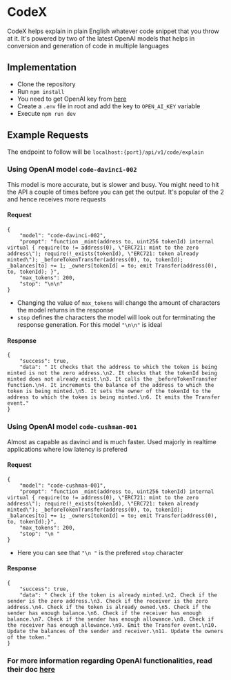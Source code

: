 # CodeX
CodeX helps explain in plain English whatever code snippet that you throw at it. It's powered by two of the latest OpenAI models that helps in conversion and generation of code in multiple languages

## Implementation
- Clone the repository
- Run `npm install`
- You need to get OpenAI key from [here](https://platform.openai.com/account/api-keys)
- Create a `.env` file in root and add the key to `OPEN_AI_KEY` variable
- Execute `npm run dev`

## Example Requests
The endpoint to follow will be `localhost:{port}/api/v1/code/explain`
### Using OpenAI model `code-davinci-002`
This model is more accurate, but is slower and busy. You might need to hit the API a couple of times before you can get the output. It's popular of the 2 and hence receives more requests
#### Request
```
{
    "model": "code-davinci-002",
    "prompt": "function _mint(address to, uint256 tokenId) internal virtual { require(to != address(0), \"ERC721: mint to the zero address\"); require(!_exists(tokenId), \"ERC721: token already minted\"); _beforeTokenTransfer(address(0), to, tokenId); _balances[to] += 1; _owners[tokenId] = to; emit Transfer(address(0), to, tokenId); }",
    "max_tokens": 200,
    "stop": "\n\n"
}
```
- Changing the value of `max_tokens` will change the amount of characters the model returns in the response
- `stop` defines the characters the model will look out for terminating the response generation. For this model `"\n\n"` is ideal
#### Response
```
{
    "success": true,
    "data": " It checks that the address to which the token is being minted is not the zero address.\n2. It checks that the tokenId being minted does not already exist.\n3. It calls the _beforeTokenTransfer function.\n4. It increments the balance of the address to which the token is being minted.\n5. It sets the owner of the tokenId to the address to which the token is being minted.\n6. It emits the Transfer event."
}
```
### Using OpenAI model `code-cushman-001`
Almost as capable as davinci and is much faster. Used majorly in realtime applications where low latency is prefered
#### Request
```
{
    "model": "code-cushman-001",
    "prompt": "function _mint(address to, uint256 tokenId) internal virtual { require(to != address(0), \"ERC721: mint to the zero address\"); require(!_exists(tokenId), \"ERC721: token already minted\"); _beforeTokenTransfer(address(0), to, tokenId); _balances[to] += 1; _owners[tokenId] = to; emit Transfer(address(0), to, tokenId);}",
    "max_tokens": 200,
    "stop": "\n "
}
```
- Here you can see that `"\n "` is the prefered `stop` character
#### Response
```
{
    "success": true,
    "data": " Check if the token is already minted.\n2. Check if the sender is the zero address.\n3. Check if the receiver is the zero address.\n4. Check if the token is already owned.\n5. Check if the sender has enough balance.\n6. Check if the receiver has enough balance.\n7. Check if the sender has enough allowance.\n8. Check if the receiver has enough allowance.\n9. Emit the Transfer event.\n10. Update the balances of the sender and receiver.\n11. Update the owners of the token."
}
```

### For more information regarding OpenAI functionalities, read their doc [here](https://platform.openai.com/docs/introduction)
